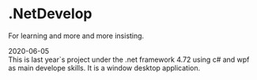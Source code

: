 # .NetDevelop
For learning and more and more insisting.

2020-06-05  
This is last year`s project under the .net framework 4.72 using c# and wpf as main develope skills.
It is a window desktop application.
